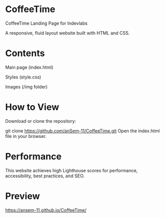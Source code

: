 # CoffeeTime
CoffeeTime Landing Page for Indevlabs

A responsive, fluid layout website built with HTML and CSS.


# Contents
Main page (index.html)

Styles (style.css)

Images (/img folder)

# How to View
Download or clone the repository:

git clone https://github.com/anSem-11/CoffeeTime.git
Open the index.html file in your browser.

# Performance
This website achieves high Lighthouse scores for performance, accessibility, best practices, and SEO.

# Preview
https://ansem-11.github.io/CoffeeTime/
